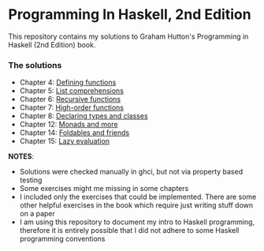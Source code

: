 # Programming In Haskell, 2nd Edition

This repository contains my solutions to Graham Hutton's Programming in Haskell (2nd Edition) book.

### **The solutions**

* Chapter 4: [Defining functions](Chapter4/chapter4.md)
* Chapter 5: [List comprehensions](Chapter5/chapter5.md)
* Chapter 6: [Recursive functions](Chapter6/chapter6.md)
* Chapter 7: [High-order functions](Chapter7/chapter7.md)
* Chapter 8: [Declaring types and classes](Chapter8/chapter8.md)
* Chapter 12: [Monads and more](Chapter12/chapter12.md)
* Chapter 14: [Foldables and friends](Chapter14/chapter14.md)
* Chapter 15: [Lazy evaluation](Chapter15/chapter15.md)

**NOTES**:
* Solutions were checked manually in ghci, but not via property based testing
* Some exercises might me missing in some chapters
* I included only the exercises that could be implemented. There are some other helpful exercises in the book which require just writing stuff down on a paper
* I am using this repository to document my intro to Haskell programming, therefore it is entirely possible that I did not adhere to some Haskell programming conventions
